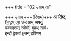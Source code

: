 +++
title = "02 उग्राम् आ"

+++
उ॒ग्राम् +++(दिशम्)+++ **आ ति॑ष्ठ**,  
त्रि॒ष्टुप् त्वा॒ छन्द॑साम् **अवतु**  
पञ्चद॒शस् स्तोमो॑, बृ॒हथ् साम॑+  
इन्द्रो॑ दे॒वता॑ क्ष॒त्त्रन् द्रवि॑णम्